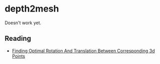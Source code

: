 # depth2mesh

Doesn't work yet.

## Reading

* [Finding Optimal Rotation And Translation Between Corresponding 3d Points](http://nghiaho.com/?page_id=671)

